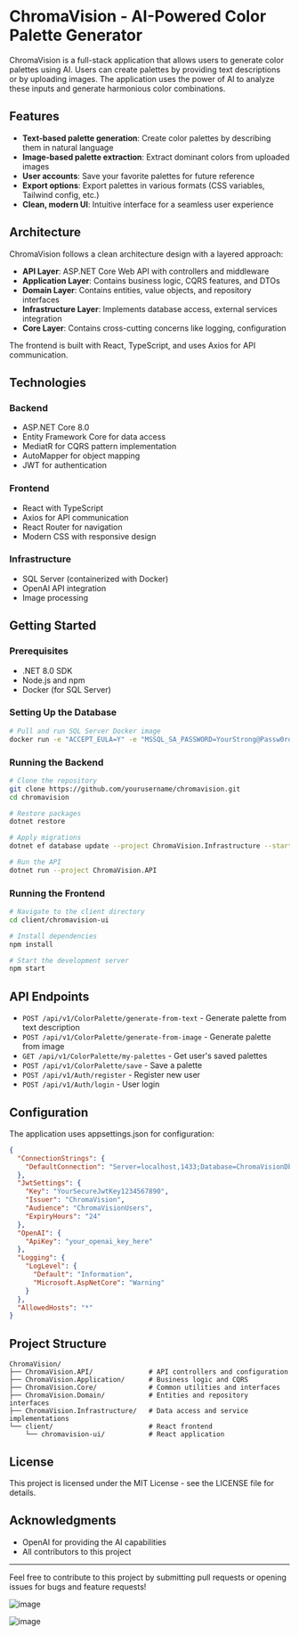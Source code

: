 

# ChromaVision - AI-Powered Color Palette Generator

ChromaVision is a full-stack application that allows users to generate color palettes using AI. Users can create palettes by providing text descriptions or by uploading images. The application uses the power of AI to analyze these inputs and generate harmonious color combinations.

## Features

- **Text-based palette generation**: Create color palettes by describing them in natural language
- **Image-based palette extraction**: Extract dominant colors from uploaded images
- **User accounts**: Save your favorite palettes for future reference
- **Export options**: Export palettes in various formats (CSS variables, Tailwind config, etc.)
- **Clean, modern UI**: Intuitive interface for a seamless user experience

## Architecture

ChromaVision follows a clean architecture design with a layered approach:

- **API Layer**: ASP.NET Core Web API with controllers and middleware
- **Application Layer**: Contains business logic, CQRS features, and DTOs
- **Domain Layer**: Contains entities, value objects, and repository interfaces
- **Infrastructure Layer**: Implements database access, external services integration
- **Core Layer**: Contains cross-cutting concerns like logging, configuration

The frontend is built with React, TypeScript, and uses Axios for API communication.

## Technologies

### Backend
- ASP.NET Core 8.0
- Entity Framework Core for data access
- MediatR for CQRS pattern implementation
- AutoMapper for object mapping
- JWT for authentication

### Frontend
- React with TypeScript
- Axios for API communication
- React Router for navigation
- Modern CSS with responsive design

### Infrastructure
- SQL Server (containerized with Docker)
- OpenAI API integration
- Image processing

## Getting Started

### Prerequisites
- .NET 8.0 SDK
- Node.js and npm
- Docker (for SQL Server)

### Setting Up the Database

```bash
# Pull and run SQL Server Docker image
docker run -e "ACCEPT_EULA=Y" -e "MSSQL_SA_PASSWORD=YourStrong@Passw0rd" -p 1433:1433 --name chromavision-sql -d mcr.microsoft.com/mssql/server:2022-latest
```

### Running the Backend

```bash
# Clone the repository
git clone https://github.com/yourusername/chromavision.git
cd chromavision

# Restore packages
dotnet restore

# Apply migrations
dotnet ef database update --project ChromaVision.Infrastructure --startup-project ChromaVision.API

# Run the API
dotnet run --project ChromaVision.API
```

### Running the Frontend

```bash
# Navigate to the client directory
cd client/chromavision-ui

# Install dependencies
npm install

# Start the development server
npm start
```

## API Endpoints

- `POST /api/v1/ColorPalette/generate-from-text` - Generate palette from text description
- `POST /api/v1/ColorPalette/generate-from-image` - Generate palette from image
- `GET /api/v1/ColorPalette/my-palettes` - Get user's saved palettes
- `POST /api/v1/ColorPalette/save` - Save a palette
- `POST /api/v1/Auth/register` - Register new user
- `POST /api/v1/Auth/login` - User login

## Configuration

The application uses appsettings.json for configuration:

```json
{
  "ConnectionStrings": {
    "DefaultConnection": "Server=localhost,1433;Database=ChromaVisionDb;User Id=sa;Password=YourStrong@Passw0rd;TrustServerCertificate=True;"
  },
  "JwtSettings": {
    "Key": "YourSecureJwtKey1234567890",
    "Issuer": "ChromaVision",
    "Audience": "ChromaVisionUsers",
    "ExpiryHours": "24"
  },
  "OpenAI": {
    "ApiKey": "your_openai_key_here"
  },
  "Logging": {
    "LogLevel": {
      "Default": "Information",
      "Microsoft.AspNetCore": "Warning"
    }
  },
  "AllowedHosts": "*"
}
```

## Project Structure

```
ChromaVision/
├── ChromaVision.API/              # API controllers and configuration
├── ChromaVision.Application/      # Business logic and CQRS
├── ChromaVision.Core/             # Common utilities and interfaces
├── ChromaVision.Domain/           # Entities and repository interfaces
├── ChromaVision.Infrastructure/   # Data access and service implementations
└── client/                        # React frontend
    └── chromavision-ui/           # React application
```

## License

This project is licensed under the MIT License - see the LICENSE file for details.

## Acknowledgments

- OpenAI for providing the AI capabilities
- All contributors to this project

---

Feel free to contribute to this project by submitting pull requests or opening issues for bugs and feature requests!

![image](https://github.com/user-attachments/assets/e05bd459-7dd0-46d1-bfce-335247d02e6b)

![image](https://github.com/user-attachments/assets/43e261dd-b447-422c-a3f6-5260fe33755f)
